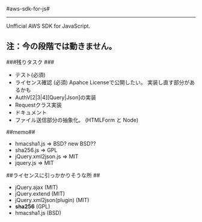 #aws-sdk-for-js#

---

Unfficial  AWS SDK for JavaScript. 

## **注：今の段階では動きません。** ##


###残りタスク ###
* テスト(必須)
* ライセンス確認 (必須) Apahce Licenseで公開したい。 実装し直す部分があるかも
* AuthV[2|3|4][Query|Json]の実装
* Requestクラス実装
* ドキュメント
* ファイル送信部分の抽象化。 (HTMLForm と Node)


##memo##
* hmacsha1.js => BSD? new BSD??
* sha256.js => GPL
* jQuery.xml2json.js => MIT
* jquery.js => MIT


##ライセンスに引っかかりそうな所 ##
* jQuery.ajax (MIT)
* jQuery.extend (MIT)
* jQuery.xml2json(plugin) (MIT)
* **sha256** (GPL)
* hmacsha1.js (BSD)

